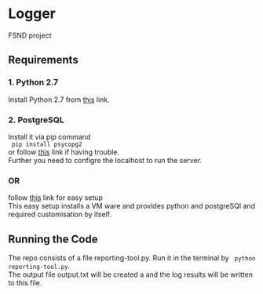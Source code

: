 # Logger
FSND project
## Requirements
### 1. Python 2.7 
Install Python 2.7 from [this](https://www.python.org/download/releases/2.7/) link.
### 2. PostgreSQL
Install it via pip command  
``` pip install psycopg2```   
or follow [this](http://initd.org/psycopg/docs/install.html) link if having trouble.  
Further you need to configre the localhost to run the server.  
### OR 
follow [this](https://classroom.udacity.com/courses/ud197/lessons/3423258756/concepts/14c72fe3-e3fe-4959-9c4b-467cf5b7c3a0) link for easy setup  
This easy setup installs a VM ware and provides python and postgreSQl and required customisation by itself.  

## Running the Code
The repo consists of a file reporting-tool.py. Run it in the terminal by ``` python reporting-tool.py```.  
The output file output.txt will be created a
and the log results will be written to this file.

